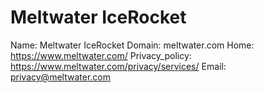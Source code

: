 
# Meltwater IceRocket

Name: Meltwater IceRocket
Domain: meltwater.com
Home: https://www.meltwater.com/
Privacy_policy: https://www.meltwater.com/privacy/services/
Email: privacy@meltwater.com
